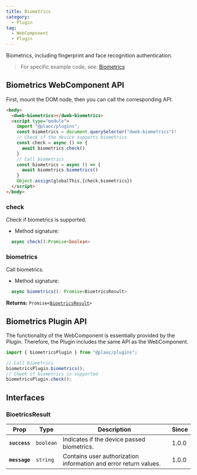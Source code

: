 ```yaml
---
title: Biometrics
category:
  - Plugin
tag:
  - WebComponent
  - Plugin
---
```


Biometrics, including fingerprint and face recognition authentication.

> For specific example code, see: [Biometrics](https://github.com/BioforestChain/dweb_browser/blob/main/plaoc/demo/src/pages/Biometrics.vue)

## Biometrics WebComponent API

First, mount the DOM node, then you can call the corresponding API.

```html
<body>
  <dweb-biometrics></dweb-biometrics>
  <script type="module">
    import "@plaoc/plugins";
    const biometrics = document.querySelector("dweb-biometrics")!
    // Check if the device supports biometrics
    const check = async () => {
      await biometrics.check()
    }
    // Call biometrics
    const biometrics = async () => {
      await biometrics.biometrics()
    }
    Object.assign(globalThis,{check,biometrics})
  </script>
</body>
```

### check

Check if biometrics is supported.

- Method signature:

```ts
  async check():Promise<boolean>
```

### biometrics

Call biometrics.

- Method signature:

```ts
  async biometrics(): Promise<BioetricsResult>
```

**Returns:** <code>Promise&lt;<a href="#bioetricsresult">BioetricsResult</a>&gt;</code>

## Biometrics Plugin API

The functionality of the WebComponent is essentially provided by the Plugin. Therefore, the Plugin includes the same API as the WebComponent.

```ts
import { biometricsPlugin } from "@plaoc/plugins";

// Call biometrics
biometricsPlugin.biometrics();
// Check if biometrics is supported
biometricsPlugin.check();
```

## Interfaces

### BioetricsResult

| Prop          | Type                 | Description                                | Since |
| ------------- | -------------------- | ------------------------------------------ | ----- |
| **`success`** | <code>boolean</code> | Indicates if the device passed biometrics. | 1.0.0 |
| **`message`** | <code>string</code>  | Contains user authorization information and error return values. | 1.0.0 |